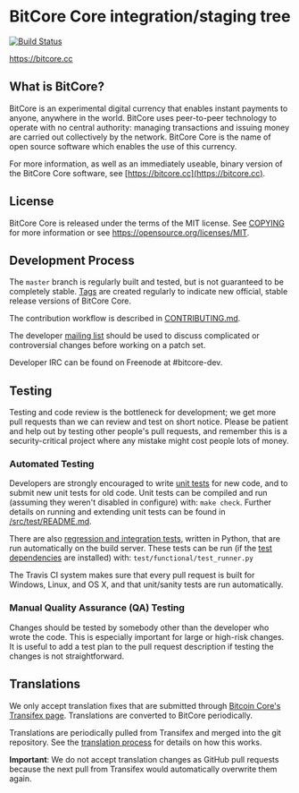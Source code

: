 BitCore Core integration/staging tree
=====================================


[![Build Status](https://travis-ci.org/bitcore-project/bitcore.svg?branch=master)](https://travis-ci.org/dalijolijo/BitCore)

https://bitcore.cc

What is BitCore?
----------------

BitCore is an experimental digital currency that enables instant payments to
anyone, anywhere in the world. BitCore uses peer-to-peer technology to operate
with no central authority: managing transactions and issuing money are carried
out collectively by the network. BitCore Core is the name of open source
software which enables the use of this currency.

For more information, as well as an immediately useable, binary version of
the BitCore Core software, see [https://bitcore.cc](https://bitcore.cc).

License
-------

BitCore Core is released under the terms of the MIT license. See [COPYING](COPYING) for more
information or see https://opensource.org/licenses/MIT.



Development Process
-------------------

The `master` branch is regularly built and tested, but is not guaranteed to be
completely stable. [Tags](https://github.com/LIMXTEC/bitcore/tags) are created
regularly to indicate new official, stable release versions of BitCore Core.

The contribution workflow is described in [CONTRIBUTING.md](CONTRIBUTING.md).

The developer [mailing list](https://groups.google.com/forum/#!forum/bitcore-dev)
should be used to discuss complicated or controversial changes before working
on a patch set.

Developer IRC can be found on Freenode at #bitcore-dev.

Testing
-------

Testing and code review is the bottleneck for development; we get more pull
requests than we can review and test on short notice. Please be patient and help out by testing
other people's pull requests, and remember this is a security-critical project where any mistake might cost people
lots of money.

### Automated Testing

Developers are strongly encouraged to write [unit tests](src/test/README.md) for new code, and to
submit new unit tests for old code. Unit tests can be compiled and run
(assuming they weren't disabled in configure) with: `make check`. Further details on running
and extending unit tests can be found in [/src/test/README.md](/src/test/README.md).

There are also [regression and integration tests](/test), written
in Python, that are run automatically on the build server.
These tests can be run (if the [test dependencies](/test) are installed) with: `test/functional/test_runner.py`

The Travis CI system makes sure that every pull request is built for Windows, Linux, and OS X, and that unit/sanity tests are run automatically.

### Manual Quality Assurance (QA) Testing

Changes should be tested by somebody other than the developer who wrote the
code. This is especially important for large or high-risk changes. It is useful
to add a test plan to the pull request description if testing the changes is
not straightforward.

Translations
------------

We only accept translation fixes that are submitted through [Bitcoin Core's Transifex page](https://www.transifex.com/projects/p/bitcore/).
Translations are converted to BitCore periodically.

Translations are periodically pulled from Transifex and merged into the git repository. See the
[translation process](doc/translation_process.md) for details on how this works.

**Important**: We do not accept translation changes as GitHub pull requests because the next
pull from Transifex would automatically overwrite them again.
